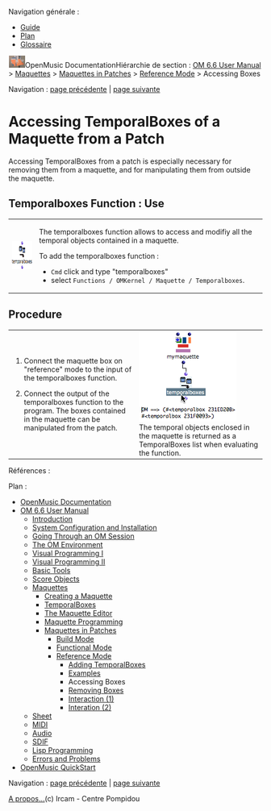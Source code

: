 <div id="tplf" class="tplPage">

<div id="tplh">

<span class="hidden">Navigation générale : </span>

  - [<span>Guide</span>](OM-Documentation.md)
  - [<span>Plan</span>](OM-Documentation_1.md)
  - [<span>Glossaire</span>](OM-Documentation_2.md)

</div>

<div id="tplt">

![empty.gif](../tplRes/page/empty.gif)![logoom1.png](../res/logoom1.png)<span class="tplTi">OpenMusic
Documentation</span><span class="sw_outStack_navRoot"><span class="hidden">Hiérarchie
de section : </span>[<span>OM 6.6 User
Manual</span>](OM-User-Manual.md)<span class="stkSep"> \>
</span>[<span>Maquettes</span>](Maquettes.md)<span class="stkSep"> \>
</span>[<span>Maquettes in
Patches</span>](Maquettes%20in%20Patches.md)<span class="stkSep"> \>
</span>[<span>Reference
Mode</span>](Maquettes%20in%20Patches2.md)<span class="stkSep"> \>
</span><span class="stkSel_yes"><span>Accessing
Boxes</span></span></span>

</div>

<div class="tplNav">

<span class="hidden">Navigation : </span>[<span>page
précédente</span>](addexamples.md "page précédente(Examples)")<span class="hidden">
| </span>[<span>page
suivante</span>](REF4.md "page suivante(Removing Boxes)")

</div>

<div id="tplc" class="tplc_out_yes">

<div style="text-align: center;">



</div>

<div class="headCo">

# <span>Accessing TemporalBoxes of a Maquette from a Patch</span>

<div class="headCo_co">

<div>

<div class="infobloc">

<div class="txt">

Accessing TemporalBoxes from a patch is especially necessary for
removing them from a maquette, and for manipulating them from outside
the maquette.

</div>

</div>

<div class="part">

## <span>Temporalboxes Function : Use</span>

<div class="part_co">

<div class="infobloc">

<div class="txt">

<table>
<tbody>
<tr class="odd">
<td><p><span class="iconButton_tim"><img src="../res/tb_icon.png" class="sfile_icon-png_icon-gif_icon" width="75" height="56" alt="tb_icon.png" /></span></p></td>
<td><p>The temporalboxes function allows to access and modifiy all the temporal objects contained in a maquette.</p>
<p>To add the temporalboxes function :</p>
<ul>
<li><span> <code class="keyboard_tl">Cmd</code> click and type "temporalboxes" </span></li>
<li><span> select <code class="menuPath_tl">Functions / OMKernel / Maquette / Temporalboxes</code>. </span></li>
</ul></td>
</tr>
</tbody>
</table>

</div>

</div>

</div>

</div>

<div class="part">

## <span>Procedure</span>

<div class="part_co">

<div class="infobloc">

<div class="txtRes">

<table>
<colgroup>
<col style="width: 50%" />
<col style="width: 50%" />
</colgroup>
<tbody>
<tr class="odd">
<td><div class="dk_txtRes_txt txt">
<ol>
<li><p>Connect the maquette box on "reference" mode to the input of the temporalboxes function.</p></li>
<li><p>Connect the output of the temporalboxes function to the program. The boxes contained in the maquette can be manipulated from the patch.</p></li>
</ol>
</div></td>
<td><div class="caption">
<div class="caption_co">
<img src="../res/evalfuntemp.png" width="193" height="179" alt="The temporal objects enclosed in the maquette is returned as a TemporalBoxes list when evaluating the function." />
</div>
<div class="caption_ti">
The temporal objects enclosed in the maquette is returned as a TemporalBoxes list when evaluating the function.
</div>
</div></td>
</tr>
</tbody>
</table>

</div>

</div>

</div>

</div>

</div>

</div>

</div>

<span class="hidden">Références : </span>

</div>

<div id="tplo" class="tplo_out_yes">

<div class="tplOTp">

<div class="tplOBm">

<div id="mnuFrm">

<span class="hidden">Plan :</span>

<div id="mnuFrmUp" onmouseout="menuScrollTiTask.fSpeed=0;" onmouseover="if(menuScrollTiTask.fSpeed&gt;=0) {menuScrollTiTask.fSpeed=-2; scTiLib.addTaskNow(menuScrollTiTask);}" onclick="menuScrollTiTask.fSpeed-=2;" style="display: none;">

<span id="mnuFrmUpLeft">[](#)</span><span id="mnuFrmUpCenter"></span><span id="mnuFrmUpRight"></span>

</div>

<div id="mnuScroll">

  - [<span>OpenMusic Documentation</span>](OM-Documentation.md)
  - [<span>OM 6.6 User Manual</span>](OM-User-Manual.md)
      - [<span>Introduction</span>](00-Sommaire.md)
      - [<span>System Configuration and
        Installation</span>](Installation.md)
      - [<span>Going Through an OM Session</span>](Goingthrough.md)
      - [<span>The OM Environment</span>](Environment.md)
      - [<span>Visual Programming I</span>](BasicVisualProgramming.md)
      - [<span>Visual Programming
        II</span>](AdvancedVisualProgramming.md)
      - [<span>Basic Tools</span>](BasicObjects.md)
      - [<span>Score Objects</span>](ScoreObjects.md)
      - [<span>Maquettes</span>](Maquettes.md)
          - [<span>Creating a Maquette</span>](Maquette.md)
          - [<span>TemporalBoxes</span>](TemporalBoxes.md)
          - [<span>The Maquette Editor</span>](Editor.md)
          - [<span>Maquette
            Programming</span>](Programming%20Maquette.md)
          - [<span>Maquettes in
            Patches</span>](Maquettes%20in%20Patches.md)
              - [<span>Build Mode</span>](Build.md)
              - [<span>Functional
                Mode</span>](Maquettes%20in%20Patches1.md)
              - [<span>Reference
                Mode</span>](Maquettes%20in%20Patches2.md)
                  - [<span>Adding TemporalBoxes</span>](addprocedure.md)
                  - [<span>Examples</span>](addexamples.md)
                  - <span id="i2" class="outLeftSel_yes"><span>Accessing
                    Boxes</span></span>
                  - [<span>Removing Boxes</span>](REF4.md)
                  - [<span>Interaction (1)</span>](REF5.md)
                  - [<span>Interation (2)</span>](Intercation2.md)
      - [<span>Sheet</span>](Sheet.md)
      - [<span>MIDI</span>](MIDI.md)
      - [<span>Audio</span>](Audio.md)
      - [<span>SDIF</span>](SDIF.md)
      - [<span>Lisp Programming</span>](Lisp.md)
      - [<span>Errors and Problems</span>](errors.md)
  - [<span>OpenMusic QuickStart</span>](QuickStart-Chapters.md)

</div>

<div id="mnuFrmDown" onmouseout="menuScrollTiTask.fSpeed=0;" onmouseover="if(menuScrollTiTask.fSpeed&lt;=0) {menuScrollTiTask.fSpeed=2; scTiLib.addTaskNow(menuScrollTiTask);}" onclick="menuScrollTiTask.fSpeed+=2;" style="display: none;">

<span id="mnuFrmDownLeft">[](#)</span><span id="mnuFrmDownCenter"></span><span id="mnuFrmDownRight"></span>

</div>

</div>

</div>

</div>

</div>

<div class="tplNav">

<span class="hidden">Navigation : </span>[<span>page
précédente</span>](addexamples.md "page précédente(Examples)")<span class="hidden">
| </span>[<span>page
suivante</span>](REF4.md "page suivante(Removing Boxes)")

</div>

<div id="tplb">

[<span>A propos...</span>](OM-Documentation_3.md)(c) Ircam - Centre
Pompidou

</div>

</div>
